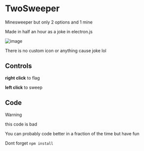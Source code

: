 # TwoSweeper

Minesweeper but only 2 options and 1 mine

Made in half an hour as a joke in electron.js

![image](https://github.com/user-attachments/assets/126628e7-c0c6-480a-8c23-cc38796c4f1f)

There is no custom icon or anything cause joke lol

## Controls
**right click** to flag 

**left click** to sweep


## Code
> [!WARNING]
> this code is bad

You can probably code better in a fraction of the time but have fun

Dont forget `npm install`
